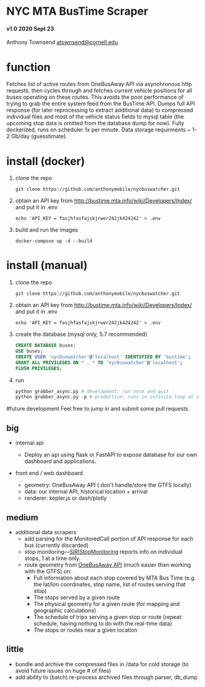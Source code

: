 # NYC MTA BusTime Scraper
#### v1.0 2020 Sept 23
Anthony Townsend <atownsend@cornell.edu>

# function

Fetches list of active routes from OneBusAway API via asynchronous http requests, then cycles through and fetches current vehicle positions for all buses operating on these routes. This avoids the poor performance of trying to grab the entire system feed from the BusTime API. Dumps full API response (for later reprocessing to extract additional data) to compressed individual files and most of the vehicle status fields to mysql table (the upcoming stop data is omitted from the database dump for now). Fully dockerized, runs on scheduler 1x per minute. Data storage requirments ~ 1-2 Gb/day (guesstimate).


# install (docker)

1. clone the repo

    `git clone https://github.com/anthonymobile/nycbuswatcher.git`
    
2. obtain an API key from http://bustime.mta.info/wiki/Developers/Index/ and put it in .env

    `echo 'API_KEY = fasjhfasfajskjrwer242jk424242' > .env`
    
3. build and run the images

    `docker-compose up -d --build`


# install (manual)

1. clone the repo

    `git clone https://github.com/anthonymobile/nycbuswatcher.git`
    
2. obtain an API key from http://bustime.mta.info/wiki/Developers/Index/ and put it in .env

    `echo 'API_KEY = fasjhfasfajskjrwer242jk424242' > .env`
    
3. create the database (mysql only, 5.7 recommended)
    ```sql
    CREATE DATABASE buses;
    USE buses;
    CREATE USER 'nycbuswatcher'@'localhost' IDENTIFIED BY 'bustime';
    GRANT ALL PRIVILEGES ON * . * TO 'nycbuswatcher'@'localhost';
    FLUSH PRIVILEGES;
 
    ```
3. run
    ```python
    python grabber_async.py # development: run once and quit
    python grabber_async.py -p # production: runs in infinite loop at set interval using scheduler (hardcoded for now)
    ```


#future development
Feel free to jump in and submit some pull requests. 

## big
- internal api
    - Deploy an api using flask or FastAPI to expose database for our own dashboard and applications.

- front end / web dashboard
    - geometry: OneBusAway API ( don't handle/store the GTFS locally)
    - data: our internal API, historical location + arrival
    - renderer: kepler.js or dash/plotly

## medium
- additional data scrapers
    - add parsing for the MonitoredCall portion of API response for each bus (currently discarded)
    - stop monitoring—[SIRIStopMonitoring](http://bustime.mta.info/wiki/Developers/SIRIStopMonitoring) reports info on individual stops, 1 at a time only.
    - route geometry from [OneBusAway API](http://bustime.mta.info/wiki/Developers/OneBusAwayRESTfulAPI) (much easier than working with the GTFS) on:
        - Full information about each stop covered by MTA Bus Time (e.g. the lat/lon coordinates, stop name, list of routes serving that stop)
        - The stops served by a given route
        - The physical geometry for a given route (for mapping and geographic calculations)
        - The schedule of trips serving a given stop or route (repeat: schedule, having nothing to do with the real-time data)
        - The stops or routes near a given location

## little

- bundle and archive the compressed files in /data for cold storage (to avoid future issues on huge # of files)
- add ability to (batch) re-process archived files through parser, db_dump
